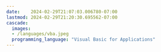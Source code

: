 ```yaml
---
date:    2024-02-29T21:07:03.006780-07:00
lastmod: 2024-02-29T21:20:30.695562-07:00
cascade:
  images:
  - /languages/vba.jpeg
  programming_language: "Visual Basic for Applications"
---
```

